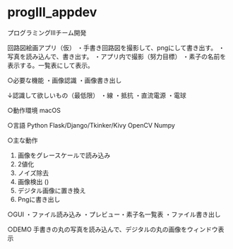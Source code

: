 # progIII_appdev
プログラミングIIIチーム開発

回路図絵画アプリ（仮）
・手書き回路図を撮影して、pngにして書き出す。
・写真を読み込んで、書き出す。
・アプリ内で撮影（努力目標）
・素子の名前を表示する。一覧表にして表示。

○必要な機能
・画像認識
・画像書き出し

↓認識して欲しいもの（最低限）
・線
・抵抗
・直流電源
・電球

○動作環境
macOS

○言語
Python
Flask/Django/Tkinker/Kivy
OpenCV
Numpy

○主な動作
1.	画像をグレースケールで読み込み
2.	2値化
3.	ノイズ除去
4.	画像検出 ()
5.	デジタル画像に置き換え
6.	Pngに書き出し


○GUI
・ファイル読み込み
・プレビュー・素子名一覧表
・ファイル書き出し

○DEMO
手書きの丸の写真を読み込んで、デジタルの丸の画像をウィンドウ表示
